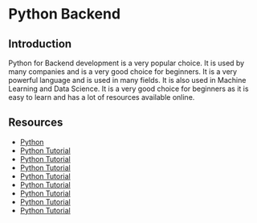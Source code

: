 # Python Backend

## Introduction

Python for Backend development is a very popular choice.
It is used by many companies and is a very good choice for beginners.
It is a very powerful language and is used in many fields.
It is also used in Machine Learning and Data Science.
It is a very good choice for beginners as it is easy to learn and
has a lot of resources available online.

## Resources

- [Python](https://www.python.org/)
- [Python Tutorial](https://www.w3schools.com/python/)
- [Python Tutorial](https://www.tutorialspoint.com/python/index.htm)
- [Python Tutorial](https://www.learnpython.org/)
- [Python Tutorial](https://www.programiz.com/python-programming)
- [Python Tutorial](https://www.geeksforgeeks.org/python-programming-language/)
- [Python Tutorial](https://www.sololearn.com/Course/Python/)
- [Python Tutorial](https://www.codecademy.com/learn/learn-python)
- [Python Tutorial](https://www.datacamp.com/courses/intro-to-python-for-data-science)
